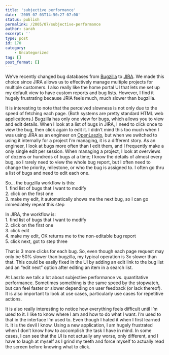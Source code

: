 ```yaml
---
title: 'subjective performance'
date: '2005-07-03T14:50:27-07:00'
status: publish
permalink: /2005/07/subjective-performance
author: sarah
excerpt: ''
type: post
id: 170
category:
    - Uncategorized
tag: []
post_format: []
---
```

We’ve recently changed bug databases from [Bugzilla](http://www.bugzilla.org/) to [JIRA](http://www.atlassian.com/software/jira/). We made this choice since JIRA allows us to effectively manage multiple projects for multiple customers. I also really like the home portal UI that lets me set up my default view to have custom reports and bug lists. However, I find it hugely frustrating because JRIA feels much, much slower than bugzilla.

It is interesting to note that the perceived slowness is not only due to the speed of fetching each page. (Both systems are pretty standard HTML web applications.) Bugzilla has only one view for bugs, which allows you to view and edit details. When I look at a list of bugs in JIRA, I need to click once to view the bug, then click again to edit it. I didn’t mind this too much when I was using JIRA as an engineer on [OpenLaszlo](www.openlaszlo.org), but when we switched to using it internally for a project I’m managing, it is a different story. As an engineer, I look at bugs more often than I edit them, and I frequently make a only single edit per session. When managing a project, I look at overviews of dozens or hundreds of bugs at a time; I know the details of almost every bug, so I rarely need to view the whole bug report, but I often need to change the priority, milestone, or who the bug is assigned to. I often go thru a list of bugs and need to edit each one.

So… the bugzilla workflow is this:  
1\. find list of bugs that I want to modify  
2\. click on the first one  
3\. make my edit, it automatically shows me the next bug, so I can go immediately repeat this step

In JIRA, the workflow is:  
1\. find list of bugs that I want to modify  
2\. click on the first one  
3\. click edit  
4\. make my edit, OK returns me to the non-editable bug report  
5\. click next, got to step three

That is 3 more clicks for each bug. So, even though each page request may only be 50% slower than bugzilla, my typical operation is 3x slower than that. This could be easily fixed in the UI by adding an edit link to the bug list and an “edit next” option after editing an item in a search list.

At Laszlo we talk a lot about subjective performance vs. quantitative performance. Sometimes something is the same speed by the stopwatch, but can feel faster or slower depending on user feedback (or lack thereof). It is also important to look at use cases, particularly use cases for repetitive actions.

It is also really interesting to notice how everything feels difficult until I’m used to it. I like to know where I am and how to do what I want. I’m used to that in the interface I’m used to. Even though I hated it when I first learned it. It is the devil I know. Using a new application, I am hugely frustrated when I don’t know how to accomplish the task I have in mind. In some cases, I can see that the UI is not actually any worse, only different, and I have to laugh at myself as I grind my teeth and force myself to actually read the screen before knowing what to click.